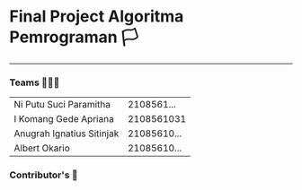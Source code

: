 # Final Project Algoritma Pemrograman 🏳
<hr>

### Teams 🧑‍🤝‍🧑
<table>
 <tr>
  <td>Ni Putu Suci Paramitha</td>
  <td>2108561...</td>
 </tr>

 <tr>
  <td>I Komang Gede Apriana</td>
  <td>2108561031</td>
 </tr>

 <tr>
  <td>Anugrah Ignatius Sitinjak</td>
  <td>21085610...</td>
 </tr>

 <tr>
  <td>Albert Okario</td>
  <td>21085610...</td>
 </tr>
</table>

### Contributor's 👥

